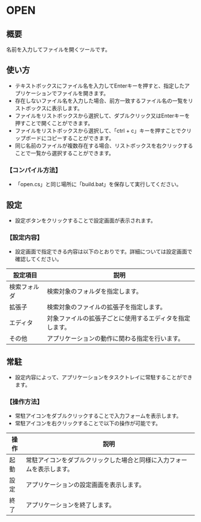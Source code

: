 # OPEN

## 概要

名前を入力してファイルを開くツールです。

## 使い方

- テキストボックスにファイル名を入力してEnterキーを押すと、指定したアプリケーションでファイルを開きます。
- 存在しないファイル名を入力した場合、前方一致するファイル名の一覧をリストボックスに表示します。
- ファイルをリストボックスから選択して、ダブルクリック又はEnterキーを押すことで開くことができます。
- ファイルをリストボックスから選択して、「ctrl + c」キーを押すことでクリップボードにコピーすることができます。
- 同じ名前のファイルが複数存在する場合、リストボックスを右クリックすることで一覧から選択することができます。

### 【コンパイル方法】

- 「open.cs」と同じ場所に「build.bat」を保存して実行してください。

## 設定

- 設定ボタンをクリックすることで設定画面が表示されます。

### 【設定内容】

- 設定画面で指定できる内容は以下のとおりです。詳細については設定画面で確認してください。

|設定項目    |説明                                                     |
|------------|---------------------------------------------------------|
|検索フォルダ|検索対象のフォルダを指定します。                         |
|拡張子      |検索対象のファイルの拡張子を指定します。                 |
|エディタ    |対象ファイルの拡張子ごとに使用するエディタを指定します。 |
|その他      |アプリケーションの動作に関わる指定を行います。           |

## 常駐

- 設定内容によって、アプリケーションをタスクトレイに常駐することができます。

### 【操作方法】

- 常駐アイコンをダブルクリックすることで入力フォームを表示します。
- 常駐アイコンを右クリックすることで以下の操作が可能です。

|操作|説明                                                                  |
|----|----------------------------------------------------------------------|
|起動|常駐アイコンをダブルクリックした場合と同様に入力フォームを表示します。|
|設定|アプリケーションの設定画面を表示します。                              |
|終了|アプリケーションを終了します。                                        |
